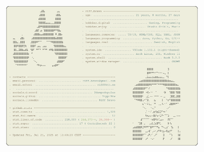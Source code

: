 <a href="https://github.com/DippiBtw/DippiBtw">
  <picture>
    <source media="(prefers-color-scheme: dark)" srcset="https://raw.githubusercontent.com/DippiBtw/DippiBtw/main/output/dark.png">
    <img alt="Riff Bravo's GitHub Profile README" src="https://raw.githubusercontent.com/DippiBtw/DippiBtw/main/output/light.png">
  </picture>
</a>
